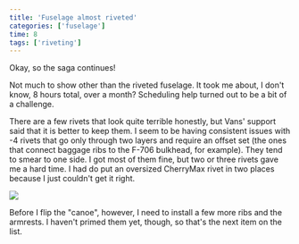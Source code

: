 ```yaml
---
title: 'Fuselage almost riveted'
categories: ['fuselage']
time: 8
tags: ['riveting']
---
```


Okay, so the saga continues!

<!-- more -->

Not much to show other than the riveted fuselage. It took me about, I don't know, 8 hours total, over a month? Scheduling help turned out to be a bit of a challenge.

There are a few rivets that look quite terrible honestly, but Vans' support said that it is better to keep them. I seem to be having consistent issues with -4 rivets that go only through two layers and require an offset set (the ones that connect baggage ribs to the F-706 bulkhead, for example). They tend to smear to one side. I got most of them fine, but two or three rivets gave me a hard time. I had do put an oversized CherryMax rivet in two places because I just couldn't get it right.

![](0-fuselage-riveted.jpeg)

Before I flip the "canoe", however, I need to install a few more ribs and the armrests. I haven't primed them yet, though, so that's the next item on the list.
